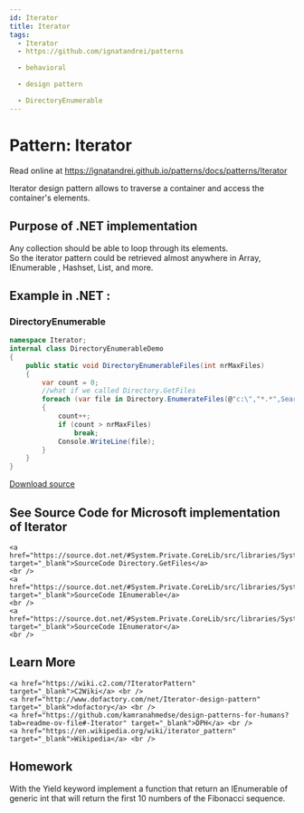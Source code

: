 ```yaml
---
id: Iterator
title: Iterator
tags:
  - Iterator
  - https://github.com/ignatandrei/patterns

  - behavioral

  - design pattern

  - DirectoryEnumerable
---
```


# Pattern:  Iterator

Read online at https://ignatandrei.github.io/patterns/docs/patterns/Iterator

<!-- id : 3 -->
Iterator design pattern allows to traverse a container and access the container's elements.    <br />

## Purpose of .NET implementation

Any collection should be able to loop through its elements.    <br />
So the iterator pattern could be retrieved almost anywhere in Array, IEnumerable , Hashset, List, and more.    <br />

## Example in .NET : 


###  DirectoryEnumerable
```csharp showLineNumbers title="DirectoryEnumerable example for Pattern Iterator"
namespace Iterator;
internal class DirectoryEnumerableDemo
{
    public static void DirectoryEnumerableFiles(int nrMaxFiles)
    {
        var count = 0;
        //what if we called Directory.GetFiles        
        foreach (var file in Directory.EnumerateFiles(@"c:\","*.*",SearchOption.AllDirectories))
        {
            count++;
            if (count > nrMaxFiles)
                break;
            Console.WriteLine(file);
        }
    }
}

```


[Download source](/zipSourceCodes/iterator.zip)



## See Source Code for Microsoft implementation of Iterator

    <a href="https://source.dot.net/#System.Private.CoreLib/src/libraries/System.Private.CoreLib/src/System/IO/Directory.cs" target="_blank">SourceCode Directory.GetFiles</a>
    <br />
    <a href="https://source.dot.net/#System.Private.CoreLib/src/libraries/System.Private.CoreLib/src/System/Collections/IEnumerable.cs" target="_blank">SourceCode IEnumerable</a>
    <br />
    <a href="https://source.dot.net/#System.Private.CoreLib/src/libraries/System.Private.CoreLib/src/System/Collections/IEnumerator.cs" target="_blank">SourceCode IEnumerator</a>
    <br />


## Learn More

    <a href="https://wiki.c2.com/?IteratorPattern" target="_blank">C2Wiki</a> <br />
    <a href="http://www.dofactory.com/net/Iterator-design-pattern" target="_blank">dofactory</a> <br />
    <a href="https://github.com/kamranahmedse/design-patterns-for-humans?tab=readme-ov-file#-Iterator" target="_blank">DPH</a> <br />
    <a href="https://en.wikipedia.org/wiki/iterator_pattern" target="_blank">Wikipedia</a> <br />


## Homework


With the Yield keyword implement a function that return an IEnumerable of generic int that will return the first 10 numbers of the Fibonacci sequence.    <br />


